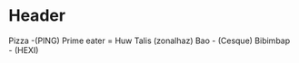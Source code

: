<!-- TITLE: Food We Can Eat -->
<!-- SUBTITLE: A quick summary of Food We Can Eat -->

# Header
Pizza -(PING)
Prime eater = Huw Talis (zonalhaz)
Bao - (Cesque)
Bibimbap - (HEXI)